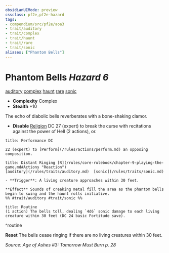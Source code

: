 ```yaml
---
obsidianUIMode: preview
cssclass: pf2e,pf2e-hazard
tags:
- compendium/src/pf2e/aoa3
- trait/auditory
- trait/complex
- trait/haunt
- trait/rare
- trait/sonic
aliases: ["Phantom Bells"]
---
```

# Phantom Bells *Hazard 6*  
[auditory](/rules/traits/auditory.md)  [complex](/rules/traits/complex.md)  [haunt](/rules/traits/haunt.md)  [rare](/rules/traits/rare.md)  [sonic](/rules/traits/sonic.md)  

- **Complexity** Complex
- **Stealth** +10  

The echo of diabolic bells reverberates with a bone-shaking clamor.

- **Disable** [Religion](/compendium/skills.md#Religion) DC 27 (expert) to break the curse with recitations against the power of Hell (2 actions), or.  
     
```ad-embed-ability
title: Performance DC

22 (expert) to [Perform](/rules/actions/perform.md) an opposing composition.
```
```ad-embed-ability
title: Distant Ringing [R](/rules/core-rulebook/chapter-9-playing-the-game.md#Actions "Reaction")
[auditory](/rules/traits/auditory.md)  [sonic](/rules/traits/sonic.md)  

- **Trigger**: A living creature approaches within 30 feet.

**Effect** Sounds of creaking metal fill the area as the phantom bells begin to swing and the haunt rolls initiative.  
%% #trait/auditory #trait/sonic %%
```

```ad-pf2-summary
title: Routine
(1 action) The bells toll, dealing `4d6` sonic damage to each living creature within 30 feet (DC 24 basic Fortitude save).
```
^routine

**Reset** The bells cease ringing if there are no living creatures within 30 feet.  

*Source: Age of Ashes #3: Tomorrow Must Burn p. 28*